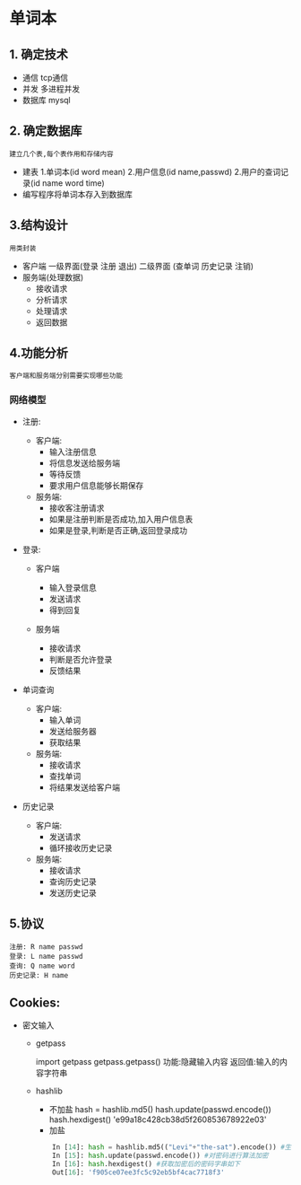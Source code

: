 # 单词本
## 1. 确定技术

* 通信 tcp通信
* 并发 多进程并发
* 数据库 mysql

## 2. 确定数据库
    建立几个表,每个表作用和存储内容
* 建表
    1.单词本(id word mean)
    2.用户信息(id name,passwd)
    2.用户的查词记录(id name word time)
* 编写程序将单词本存入到数据库

## 3.结构设计
    用类封装
* 客户端
    一级界面(登录 注册 退出)
    二级界面 (查单词 历史记录 注销)
* 服务端(处理数据)
    * 接收请求
    * 分析请求
    * 处理请求
    * 返回数据


## 4.功能分析
    客户端和服务端分别需要实现哪些功能
### 网络模型
* 注册:
    * 客户端:
        * 输入注册信息
        * 将信息发送给服务端
        * 等待反馈
        * 要求用户信息能够长期保存
    * 服务端:
        * 接收客注册请求
        * 如果是注册判断是否成功,加入用户信息表
        * 如果是登录,判断是否正确,返回登录成功
    
* 登录:
    * 客户端 
        * 输入登录信息
        * 发送请求
        * 得到回复
    
    * 服务端 
        * 接收请求
        * 判断是否允许登录
        * 反馈结果
* 单词查询
    * 客户端:
        * 输入单词
        * 发送给服务器
        * 获取结果
    * 服务端:
        * 接收请求
        * 查找单词
        * 将结果发送给客户端
* 历史记录
    * 客户端:
        * 发送请求
        * 循环接收历史记录
    * 服务端:
        * 接收请求
        * 查询历史记录
        * 发送历史记录

## 5.协议
    
    注册: R name passwd
    登录: L name passwd
    查询: Q name word
    历史记录: H name


## Cookies:
* 密文输入


    * getpass

        import getpass
        getpass.getpass()
        功能:隐藏输入内容
        返回值:输入的内容字符串

    * hashlib
        * 不加盐
            hash = hashlib.md5()
            hash.update(passwd.encode())
            hash.hexdigest()
            'e99a18c428cb38d5f260853678922e03'
        * 加盐
        ```python
            In [14]: hash = hashlib.md5(("Levi"+"the-sat").encode()) #生成加密对象 参数为"盐"
            In [15]: hash.update(passwd.encode()) #对密码进行算法加密
            In [16]: hash.hexdigest() #获取加密后的密码字串如下
            Out[16]: 'f905ce07ee3fc5c92eb5bf4cac7718f3'
        ```


